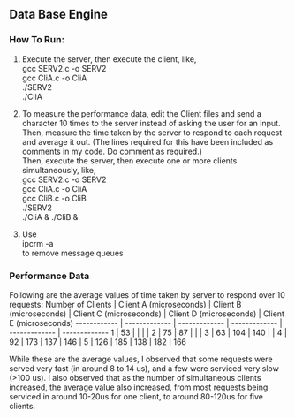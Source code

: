## Data Base Engine

### How To Run:

1. Execute the server, then execute the client, like,<br />
gcc SERV2.c -o SERV2<br />
gcc CliA.c -o CliA<br />
./SERV2<br />
./CliA<br />

2. To measure the performance data, edit the Client files and send a character 10 times to the server instead of asking the user for an input. Then, measure the time taken by the server to respond to each request and average it out. (The lines required for this have been included as comments in my code. Do comment as required.)<br />
Then, execute the server, then execute one or more clients simultaneously, like, <br />
gcc SERV2.c -o SERV2<br />
gcc CliA.c -o CliA<br />
gcc CliB.c -o CliB<br />
./SERV2<br />
./CliA & ./CliB &<br />

3. Use <br />
ipcrm -a <br />
to remove message queues<br />

### Performance Data

Following are the average values of time taken by server to respond over 10 requests:
Number of Clients | Client A (microseconds) | Client B (microseconds) | Client C (microseconds) | Client D (microseconds) | Client E (microseconds)
------------ | ------------- | ------------- | ------------- | ------------- | -------------
1 | 53 |  |  |  | 
2 | 75 | 87 |  |  | 
3 | 63 | 104 | 140 |  | 
4 | 92 | 173 | 137 | 146 | 
5 | 126 | 185 | 138 | 182 | 166

While these are the average values, I observed that some requests were served very fast (in around 8 to 14 us), and a few were serviced very slow (>100 us). I also observed that as the number of simultaneous clients increased, the average value also increased, from most requests being serviced in around 10-20us for one client, to around 80-120us for five clients.
